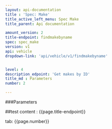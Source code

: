 ```yaml
---
layout: api-documentation
title : 'Spec: Make'
title_active_left_menu: Spec Make
title_parent: Api documentation

amount_version: 2
title-endpoint: findmakebyname
spec: spec_make
version: v1
api: vehicle
dropdown-link: 'api/vehicle/v1/findmakebyname'


level: 4
description_edpoint: 'Get makes by ID'
title_md : Parameters
number: 2

---
```


###Parameters

##test content : {{page.title-endpoint}} 

tab: {{page.number}}